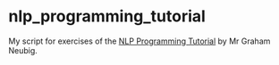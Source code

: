 nlp_programming_tutorial
========================

My script for exercises of the [NLP Programming Tutorial](http://www.phontron.com/teaching.php?lang=en) by Mr Graham Neubig.
